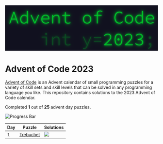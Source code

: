 <p align="center">
<img alt="Advent of Code 2023 Logo" src="docs/img/logo.png" width=600 />
</p>

# Advent of Code 2023

[Advent of Code](https://adventofcode.com) is an Advent calendar of small programming puzzles for a variety of skill sets and skill levels that can be solved in any programming language you like. This repository contains solutions to the 2023 Advent of Code calendar.

Completed **1** out of **25** advent day puzzles.

![Progress Bar](https://progress-bar.dev/4)

Day | Puzzle | Solutions
--- | --- | ---
1 | [Trebuchet](https://adventofcode.com/2023/day/1) | [![](https://img.shields.io/badge/rust-000000?style=for-the-badge&logo=rust&logoColor=FFFFFF)](Day_1_Trebuchet/rust/src/main.rs)
